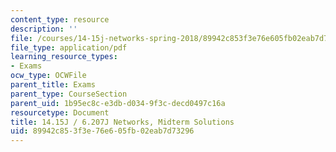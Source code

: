 ```yaml
---
content_type: resource
description: ''
file: /courses/14-15j-networks-spring-2018/89942c853f3e76e605fb02eab7d73296_MIT14_15JS18_examsol.pdf
file_type: application/pdf
learning_resource_types:
- Exams
ocw_type: OCWFile
parent_title: Exams
parent_type: CourseSection
parent_uid: 1b95ec8c-e3db-d034-9f3c-decd0497c16a
resourcetype: Document
title: 14.15J / 6.207J Networks, Midterm Solutions
uid: 89942c85-3f3e-76e6-05fb-02eab7d73296
---
```

